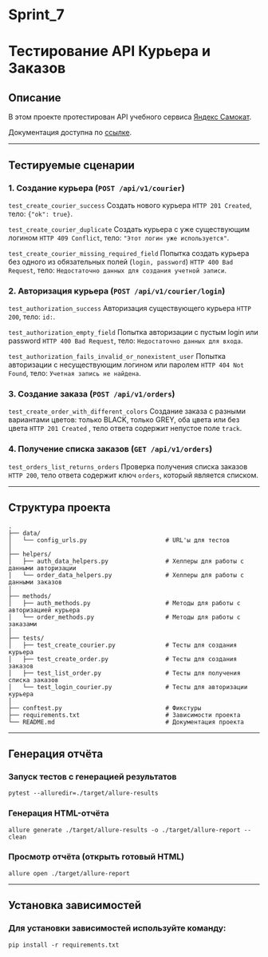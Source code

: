 # Sprint_7
# Тестирование API Курьера и Заказов

## Описание

В этом проекте протестирован API учебного сервиса [Яндекс Самокат](https://qa-scooter.praktikum-services.ru/). 

Документация доступна по [ссылке](https://qa-scooter.praktikum-services.ru/api/v1/docs).

---
##  Тестируемые сценарии
### 1. Создание курьера (`POST /api/v1/courier`)

`test_create_courier_success` Создать нового курьера	`HTTP 201 Created`, тело: `{"ok": true}`.

`test_create_courier_duplicate` Создать курьера с уже существующим логином	`HTTP 409 Сonflict`, тело: `"Этот логин уже используется"`.

`test_create_courier_missing_required_field` Попытка создать курьера без одного из обязательных полей (`login, password`)	`HTTP 400 Bad Request`, тело: `Недостаточно данных для создания учетной записи`.
### 2. Авторизация курьера (`POST /api/v1/courier/login`)
`test_authorization_success`	Авторизация существующего курьера	`HTTP 200`, тело: `id:`.

`test_authorization_empty_field` Попытка авторизации с пустым login или password     `HTTP 400 Bad Request`, тело: `Недостаточно данных для входа`.

`test_authorization_fails_invalid_or_nonexistent_user` Попытка авторизации с несуществующим логином или паролем	`HTTP 404 Not Found`, тело: `Учетная запись не найдена`.

### 3. Создание заказа (`POST /api/v1/orders`)
`test_create_order_with_different_colors` Создание заказа с разными вариантами цветов: только BLACK, только GREY, оба цвета или без цвета `HTTP 201 Created` , тело ответа содержит непустое поле `track`.

### 4. Получение списка заказов (`GET /api/v1/orders`)
`test_orders_list_returns_orders` Проверка получения списка заказов `HTTP 200`, тело ответа содержит ключ `orders`, который является списком.

---

##  Структура проекта

````
.
├── data/                                   
│   └── config_urls.py                      # URL'ы для тестов
│ 
├── helpers/                               
│   ├── auth_data_helpers.py                # Хелперы для работы с данными авторизации
│   └── order_data_helpers.py               # Хелперы для работы с данными заказов
│ 
├── methods/                                  
│   ├── auth_methods.py                     # Методы для работы с авторизацией курьера
│   └── order_methods.py                    # Методы для работы с заказами
│ 
├── tests/                                 
│   ├── test_create_courier.py              # Тесты для создания курьера
│   ├── test_create_order.py                # Тесты для создания заказов
│   ├── test_list_order.py                  # Тесты для получения списка заказов
│   └── test_login_courier.py               # Тесты для авторизации курьера
│ 
├── conftest.py                             # Фикстуры
├── requirements.txt                        # Зависимости проекта
└── README.md                               # Документация проекта
````
---
## Генерация отчёта

### Запуск тестов с генерацией результатов
```
pytest --alluredir=./target/allure-results
```
### Генерация HTML-отчёта
```
allure generate ./target/allure-results -o ./target/allure-report --clean
```
### Просмотр отчёта (открыть готовый HTML)
```
allure open ./target/allure-report
```

---
## Установка зависимостей
### Для установки зависимостей используйте команду:
```
pip install -r requirements.txt
```
